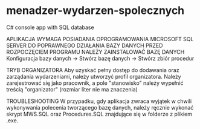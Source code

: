 # menadzer-wydarzen-spolecznych
C# console app with SQL database

APLIKACJA WYMAGA POSIADANIA OPROGRAMOWANIA MICROSOFT SQL SERVER DO POPRAWNEGO DZIAŁANIA BAZY DANYCH
PRZED ROZPOCZĘCIEM PROGRAMU NALEŻY ZAINSTALOWAĆ BAZĘ DANYCH
  Konfiguracja bazy danych  -> Stwórz bazę danych -> Stwórz zbiór procedur

TRYB ORGANIZATORA
  Aby uzyskać pełny dostęp do dodawania oraz zarządania wydarzeniami, należy utworzyć profil organizatora.
    Należy zarejestrować się jako pracownik, a pole "stanowisko" należy wypełnić treścią "organizator" (rozmiar liter nie ma znaczenia)
 
TROUBLESHOOTING
 W przypadku, gdy aplikacja zwraca wyjątek w chwili wykonywania polecenia tworzącego bazę danych, należy ręcznie wykonać skrypt MWS.SQL oraz Procedures.SQL znajdujące się w folderze z plikiem .exe.
